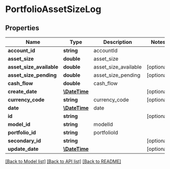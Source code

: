 # PortfolioAssetSizeLog

## Properties
Name | Type | Description | Notes
------------ | ------------- | ------------- | -------------
**account_id** | **string** | accountId | 
**asset_size** | **double** | asset_size | 
**asset_size_available** | **double** | asset_size_available | [optional] 
**asset_size_pending** | **double** | asset_size_pending | [optional] 
**cash_flow** | **double** | cash_flow | 
**create_date** | [**\DateTime**](\DateTime.md) |  | [optional] 
**currency_code** | **string** | currency_code | [optional] 
**date** | [**\DateTime**](\DateTime.md) | date | 
**id** | **string** |  | [optional] 
**model_id** | **string** | modelId | 
**portfolio_id** | **string** | portfolioId | 
**secondary_id** | **string** |  | [optional] 
**update_date** | [**\DateTime**](\DateTime.md) |  | [optional] 

[[Back to Model list]](../README.md#documentation-for-models) [[Back to API list]](../README.md#documentation-for-api-endpoints) [[Back to README]](../README.md)


